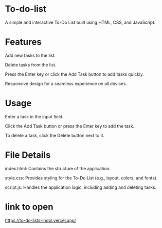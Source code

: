 # To-do-list
 
A simple and interactive To-Do List built using HTML, CSS, and JavaScript.

# Features
Add new tasks to the list.

Delete tasks from the list.

Press the Enter key or click the Add Task button to add tasks quickly.

Responsive design for a seamless experience on all devices.

# Usage
Enter a task in the input field.

Click the Add Task button or press the Enter key to add the task.

To delete a task, click the Delete button next to it.

# File Details
index.html: Contains the structure of the application.

style.css: Provides styling for the To-Do List (e.g., layout, colors, and fonts).

script.js: Handles the application logic, including adding and deleting tasks.

# link to open
https://to-do-lists-indol.vercel.app/
